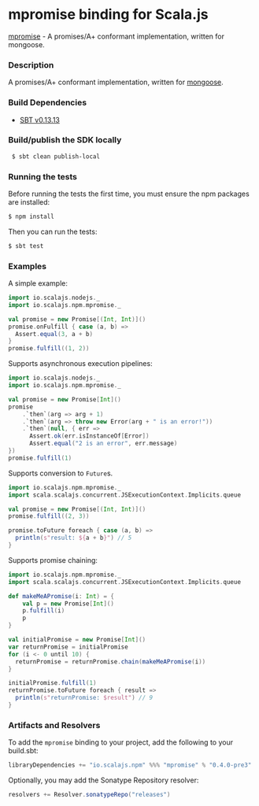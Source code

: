 mpromise binding for Scala.js
================================
[mpromise](https://www.npmjs.com/package/mpromise) - A promises/A+ conformant implementation, written for mongoose.

### Description

A promises/A+ conformant implementation, written for [mongoose](https://github.com/scalajs-io/mongoose).

### Build Dependencies

* [SBT v0.13.13](http://www.scala-sbt.org/download.html)

### Build/publish the SDK locally

```bash
 $ sbt clean publish-local
```

### Running the tests

Before running the tests the first time, you must ensure the npm packages are installed:

```bash
$ npm install
```

Then you can run the tests:

```bash
$ sbt test
```

### Examples

A simple example:

```scala
import io.scalajs.nodejs._
import io.scalajs.npm.mpromise._

val promise = new Promise[(Int, Int)]()
promise.onFulfill { case (a, b) =>
  Assert.equal(3, a + b)
}
promise.fulfill((1, 2))
```

Supports asynchronous execution pipelines:

```scala
import io.scalajs.nodejs._
import io.scalajs.npm.mpromise._

val promise = new Promise[Int]()
promise
    .`then`(arg => arg + 1)
    .`then`(arg => throw new Error(arg + " is an error!"))
    .`then`(null, { err =>
      Assert.ok(err.isInstanceOf[Error])
      Assert.equal("2 is an error", err.message)
})
promise.fulfill(1)
```

Supports conversion to `Future`s.

```scala
import io.scalajs.npm.mpromise._
import scala.scalajs.concurrent.JSExecutionContext.Implicits.queue

val promise = new Promise[(Int, Int)]()
promise.fulfill((2, 3))

promise.toFuture foreach { case (a, b) =>
  println(s"result: ${a + b}") // 5
}
```

Supports promise chaining:

```scala
import io.scalajs.npm.mpromise._
import scala.scalajs.concurrent.JSExecutionContext.Implicits.queue

def makeMeAPromise(i: Int) = {
    val p = new Promise[Int]()
    p.fulfill(i)
    p
}

val initialPromise = new Promise[Int]()
var returnPromise = initialPromise
for (i <- 0 until 10) {
  returnPromise = returnPromise.chain(makeMeAPromise(i))
}

initialPromise.fulfill(1)
returnPromise.toFuture foreach { result =>
  println(s"returnPromise: $result") // 9
}
```

### Artifacts and Resolvers

To add the `mpromise` binding to your project, add the following to your build.sbt:  

```sbt
libraryDependencies += "io.scalajs.npm" %%% "mpromise" % "0.4.0-pre3"
```

Optionally, you may add the Sonatype Repository resolver:

```sbt   
resolvers += Resolver.sonatypeRepo("releases") 
```